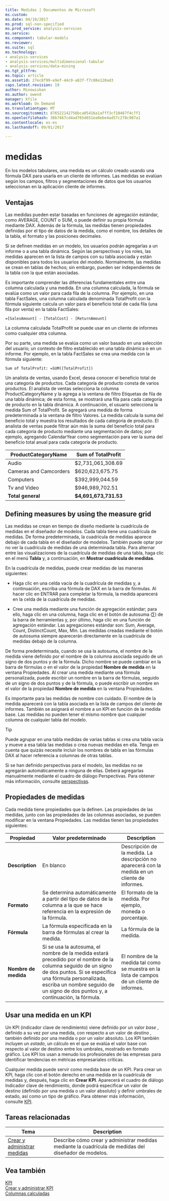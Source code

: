 ```yaml
---
title: Medidas | Documentos de Microsoft
ms.custom: 
ms.date: 04/10/2017
ms.prod: sql-non-specified
ms.prod_service: analysis-services
ms.service: 
ms.component: tabular-models
ms.reviewer: 
ms.suite: sql
ms.technology:
- analysis-services
- analysis-services/multidimensional-tabular
- analysis-services/data-mining
ms.tgt_pltfrm: 
ms.topic: article
ms.assetid: 27ec8f99-e9ef-44c9-a83f-f7c88e128ad3
caps.latest.revision: 19
author: Minewiskan
ms.author: owend
manager: kfile
ms.workload: On Demand
ms.translationtype: MT
ms.sourcegitcommit: 876522142756bca05416a1afff3cf10467f4c7f1
ms.openlocfilehash: 38b7467cd4ad765d651ea0ebe4ad57c278c987a1
ms.contentlocale: es-es
ms.lasthandoff: 09/01/2017

---
```

# <a name="measures"></a>medidas
  En los modelos tabulares, una medida es un cálculo creado usando una fórmula DAX para usarla en un cliente de informes. Las medidas se evalúan según los campos, filtros y segmentaciones de datos que los usuarios seleccionan en la aplicación cliente de informes.  
  
##  <a name="bkmk_understanding"></a> Ventajas  
 Las medidas pueden estar basadas en funciones de agregación estándar, como AVERAGE, COUNT o SUM, o puede definir su propia fórmula mediante DAX. Además de la fórmula, las medidas tienen propiedades definidas por el tipo de datos de la medida, como el nombre, los detalles de la tabla, el formato y las posiciones decimales.  
  
 Si se definen medidas en un modelo, los usuarios podrán agregarlas a un informe o a una tabla dinámica. Según las perspectivas y los roles, las medidas aparecen en la lista de campos con su tabla asociada y están disponibles para todos los usuarios del modelo. Normalmente, las medidas se crean en tablas de hechos; sin embargo, pueden ser independientes de la tabla con la que están asociadas.  
  
 Es importante comprender las diferencias fundamentales entre una columna calculada y una medida. En una columna calculada, la fórmula se evalúa como un valor para cada fila de la columna. Por ejemplo, en una tabla FactSales, una columna calculada denominada TotalProfit con la fórmula siguiente calcula un valor para el beneficio total de cada fila (una fila por venta) en la tabla FactSales:  
  
```  
=[SalesAmount] - [TotalCost] - [ReturnAmount]  
```  
  
 La columna calculada TotalProfit se puede usar en un cliente de informes como cualquier otra columna.  
  
 Por su parte, una medida se evalúa como un valor basado en una selección del usuario; un contexto de filtro establecido en una tabla dinámica o en un informe. Por ejemplo, en la tabla FactSales se crea una medida con la fórmula siguiente:  
  
```  
Sum of TotalProfit: =SUM([TotalProfit])  
```  
  
 Un analista de ventas, usando Excel, desea conocer el beneficio total de una categoría de productos. Cada categoría de producto consta de varios productos. El analista de ventas selecciona la columna ProductCategoryName y la agrega a la ventana de filtro Etiquetas de fila de una tabla dinámica; de esta forma, se mostrará una fila para cada categoría de producto en la tabla dinámica. A continuación, el usuario selecciona la medida Sum of TotalProfit. Se agregará una medida de forma predeterminada a la ventana de filtro Valores. La medida calcula la suma del beneficio total y muestra los resultados de cada categoría de producto. El analista de ventas puede filtrar aún más la suma del beneficio total para cada categoría de producto mediante una segmentación de datos; por ejemplo, agregando CalendarYear como segmentación para ver la suma del beneficio total anual para cada categoría de producto.  
  
|ProductCategoryName|Sum of TotalProfit|  
|-------------------------|------------------------|  
|Audio|$2,731,061,308.69|  
|Cameras and Camcorders|$620,623,675.75|  
|Computers|$392,999,044.59|  
|Tv and Video|$946,989,702.51|  
|**Total general**|**$4,691,673,731.53**|  
  
##  <a name="bkmk_def_mg"></a> Defining measures by using the measure grid  
 Las medidas se crean en tiempo de diseño mediante la cuadrícula de medidas en el diseñador de modelos. Cada tabla tiene una cuadrícula de medidas. De forma predeterminada, la cuadrícula de medidas aparece debajo de cada tabla en el diseñador de modelos. También puede optar por no ver la cuadrícula de medidas de una determinada tabla. Para alternar entre las visualizaciones de la cuadrícula de medidas de una tabla, haga clic en el menú **Tabla** y, a continuación, en **Mostrar cuadrícula de medidas**.  
  
 En la cuadrícula de medidas, puede crear medidas de las maneras siguientes:  
  
-   Haga clic en una celda vacía de la cuadrícula de medidas y, a continuación, escriba una fórmula de DAX en la barra de fórmulas. Al hacer clic en ENTRAR para completar la fórmula, la medida aparecerá en la celda de la cuadrícula de medidas.  
  
-   Cree una medida mediante una función de agregación estándar; para ello, haga clic en una columna, haga clic en el botón de autosuma (∑) de la barra de herramientas y, por último, haga clic en una función de agregación estándar. Las agregaciones estándar son: Sum, Average, Count, DistinctCount, Max, Min. Las medidas creadas mediante el botón de autosuma siempre aparecerán directamente en la cuadrícula de medidas debajo de la columna.  
  
 De forma predeterminada, cuando se usa la autosuma, el nombre de la medida viene definido por el nombre de la columna asociada seguido de un signo de dos puntos y de la fórmula. Dicho nombre se puede cambiar en la barra de fórmulas o en el valor de la propiedad **Nombre de medida** en la ventana Propiedades. Al crear una medida mediante una fórmula personalizada, puede escribir un nombre en la barra de fórmulas, seguido de un signo de dos puntos y de la fórmula, o puede escribir un nombre en el valor de la propiedad **Nombre de medida** en la ventana Propiedades.  
  
 Es importante para las medidas de nombre con cuidado. El nombre de la medida aparecerá con la tabla asociada en la lista de campos del cliente de informes. También se asignará el nombre a un KPI en función de la medida base. Las medidas no pueden tener el mismo nombre que cualquier columna de cualquier tabla del modelo.  
  
> [!TIP]  
>  Puede agrupar en una tabla medidas de varias tablas si crea una tabla vacía y mueve a esa tabla las medidas o crea nuevas medidas en ella. Tenga en cuenta que quizás necesite incluir los nombres de tabla en las fórmulas DAX al hacer referencia a columnas de otras tablas.  
  
 Si se han definido perspectivas para el modelo, las medidas no se agregarán automáticamente a ninguna de ellas. Deberá agregarlas manualmente mediante el cuadro de diálogo Perspectivas. Para obtener más información, consulte [perspectivas](../../analysis-services/tabular-models/perspectives-ssas-tabular.md).  
  
##  <a name="bkmk_properties"></a> Propiedades de medidas  
 Cada medida tiene propiedades que la definen. Las propiedades de las medidas, junto con las propiedades de las columnas asociadas, se pueden modificar en la ventana Propiedades. Las medidas tienen las propiedades siguientes:  
  
|Propiedad|Valor predeterminado|Description|  
|--------------|---------------------|-----------------|  
|**Description**|En blanco|Descripción de la medida. La descripción no aparecerá con la medida en un cliente de informes.|  
|**Formato**|Se determina automáticamente a partir del tipo de datos de la columna a la que se hace referencia en la expresión de la fórmula.|El formato de la medida. Por ejemplo, moneda o porcentaje.|  
|**Fórmula**|La fórmula especificada en la barra de fórmulas al crear la medida.|La fórmula de la medida.|  
|**Nombre de medida**|Si se usa la autosuma, el nombre de la medida estará precedido por el nombre de la columna seguido de un signo de dos puntos. Si se especifica una fórmula personalizada, escriba un nombre seguido de un signo de dos puntos y, a continuación, la fórmula.|El nombre de la medida tal como se muestra en la lista de campos de un cliente de informes.|  
  
##  <a name="bkmk_KPI"></a> Usar una medida en un KPI  
 Un KPI (indicador clave de rendimiento) viene definido por un valor *base* , definido a su vez por una medida, con respecto a un valor de *destino* , también definido por una medida o por un valor absoluto. Los KPI también incluyen un *estado*, un cálculo en el que se evalúa el valor base con respecto al valor de destino entre los umbrales, mostrado en formato gráfico. Los KPI los usan a menudo los profesionales de las empresas para identificar tendencias en métricas empresariales críticas.  
  
 Cualquier medida puede servir como medida base de un KPI. Para crear un KPI, haga clic con el botón derecho en una medida en la cuadrícula de medidas y, después, haga clic en **Crear KPI**. Aparecerá el cuadro de diálogo Indicador clave de rendimiento, donde podrá especificar un valor de destino (definido por una medida o un valor absoluto) y definir umbrales de estado, así como un tipo de gráfico. Para obtener más información, consulte [KPI](../../analysis-services/tabular-models/kpis-ssas-tabular.md).  
  
##  <a name="bkmk_rel_tasks"></a> Tareas relacionadas  
  
|Tema|Description|  
|-----------|-----------------|  
|[Crear y administrar medidas](../../analysis-services/tabular-models/create-and-manage-measures-ssas-tabular.md)|Describe cómo crear y administrar medidas mediante la cuadrícula de medidas del diseñador de modelos.|  
  
## <a name="see-also"></a>Vea también  
 [KPI](../../analysis-services/tabular-models/kpis-ssas-tabular.md)   
 [Crear y administrar KPI](../../analysis-services/tabular-models/create-and-manage-kpis-ssas-tabular.md)   
 [Columnas calculadas](../../analysis-services/tabular-models/ssas-calculated-columns.md)  
  
  

